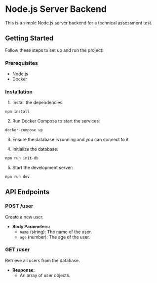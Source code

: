 # Node.js Server Backend

This is a simple Node.js server backend for a technical assessment test.

## Getting Started

Follow these steps to set up and run the project:

### Prerequisites

- Node.js
- Docker

### Installation

1. Install the dependencies:
  ```bash
  npm install
  ```

2. Run Docker Compose to start the services:
  ```bash
  docker-compose up
  ```

3. Ensure the database is running and you can connect to it.

4. Initialize the database:
  ```bash
  npm run init-db
  ```

5. Start the development server:
  ```bash
  npm run dev
  ```

## API Endpoints

### POST /user

Create a new user.

- **Body Parameters:**
  - `name` (string): The name of the user.
  - `age` (number): The age of the user.

### GET /user

Retrieve all users from the database.

- **Response:**
  - An array of user objects.
